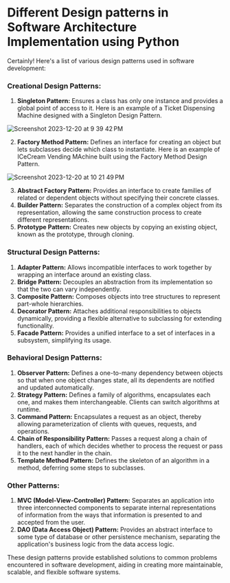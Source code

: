 # Different Design patterns in Software Architecture Implementation using Python

Certainly! Here's a list of various design patterns used in software development:

### Creational Design Patterns:
1. **Singleton Pattern:** Ensures a class has only one instance and provides a global point of access to it. Here is an example of a Ticket Dispensing Machine designed with a Singleton Design Pattern.

![Screenshot 2023-12-20 at 9 39 42 PM](https://github.com/manojbusam/DesignPatterns/assets/44409170/f4e9f89d-6dfd-468d-b137-cdca8ba0e018)

2. **Factory Method Pattern:** Defines an interface for creating an object but lets subclasses decide which class to instantiate. Here is an example of ICeCream Vending MAchine built using the Factory Method Design Pattern.

![Screenshot 2023-12-20 at 10 21 49 PM](https://github.com/manojbusam/DesignPatterns/assets/44409170/818cd720-817c-4883-aa24-98f0cacb1a97)

3. **Abstract Factory Pattern:** Provides an interface to create families of related or dependent objects without specifying their concrete classes.
4. **Builder Pattern:** Separates the construction of a complex object from its representation, allowing the same construction process to create different representations.
5. **Prototype Pattern:** Creates new objects by copying an existing object, known as the prototype, through cloning.

### Structural Design Patterns:
1. **Adapter Pattern:** Allows incompatible interfaces to work together by wrapping an interface around an existing class.
2. **Bridge Pattern:** Decouples an abstraction from its implementation so that the two can vary independently.
3. **Composite Pattern:** Composes objects into tree structures to represent part-whole hierarchies.
4. **Decorator Pattern:** Attaches additional responsibilities to objects dynamically, providing a flexible alternative to subclassing for extending functionality.
5. **Facade Pattern:** Provides a unified interface to a set of interfaces in a subsystem, simplifying its usage.

### Behavioral Design Patterns:
1. **Observer Pattern:** Defines a one-to-many dependency between objects so that when one object changes state, all its dependents are notified and updated automatically.
2. **Strategy Pattern:** Defines a family of algorithms, encapsulates each one, and makes them interchangeable. Clients can switch algorithms at runtime.
3. **Command Pattern:** Encapsulates a request as an object, thereby allowing parameterization of clients with queues, requests, and operations.
4. **Chain of Responsibility Pattern:** Passes a request along a chain of handlers, each of which decides whether to process the request or pass it to the next handler in the chain.
5. **Template Method Pattern:** Defines the skeleton of an algorithm in a method, deferring some steps to subclasses.

### Other Patterns:
1. **MVC (Model-View-Controller) Pattern:** Separates an application into three interconnected components to separate internal representations of information from the ways that information is presented to and accepted from the user.
2. **DAO (Data Access Object) Pattern:** Provides an abstract interface to some type of database or other persistence mechanism, separating the application's business logic from the data access logic.

These design patterns provide established solutions to common problems encountered in software development, aiding in creating more maintainable, scalable, and flexible software systems.
